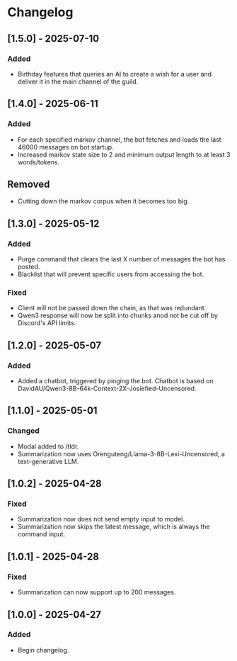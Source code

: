 # Changelog

## [1.5.0] - 2025-07-10
### Added
- Birthday features that queries an AI to create a wish for a user and deliver it in the main channel of the guild.

## [1.4.0] - 2025-06-11
### Added
- For each specified markov channel, the bot fetches and loads the last 46000 messages on bot startup. 
- Increased markov state size to 2 and minimum output length to at least 3 words/tokens. 

## Removed
- Cutting down the markov corpus when it becomes too big. 

## [1.3.0] - 2025-05-12
### Added
- Purge command that clears the last X number of messages the bot has posted.
- Blacklist that will prevent specific users from accessing the bot.

### Fixed
- Client will not be passed down the chain, as that was redundant. 
- Qwen3 response will now be split into chunks anod not be cut off by Discord's API limits.

## [1.2.0] - 2025-05-07
### Added
- Added a chatbot, triggered by pinging the bot. Chatbot is based on DavidAU/Qwen3-8B-64k-Context-2X-Josiefied-Uncensored.

## [1.1.0] - 2025-05-01
### Changed
- Modal added to /tldr.
- Summarization now uses Orenguteng/Llama-3-8B-Lexi-Uncensored, a text-generative LLM.

## [1.0.2] - 2025-04-28
### Fixed
- Summarization now does not send empty input to model.
- Summarization now skips the latest message, which is always the command input.

## [1.0.1] - 2025-04-28
### Fixed
- Summarization can now support up to 200 messages.

## [1.0.0] - 2025-04-27
### Added
- Begin changelog.
